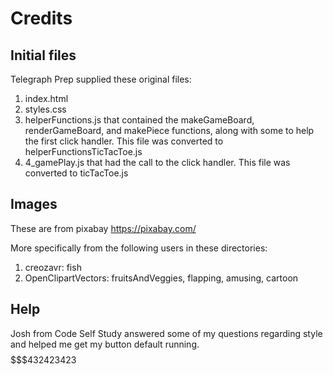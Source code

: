 # Credits
## Initial files
Telegraph Prep supplied these original files:

1. index.html
2. styles.css
3. helperFunctions.js that contained the makeGameBoard, renderGameBoard, and makePiece functions, along with some to help the first click handler. This file was converted to helperFunctionsTicTacToe.js
4. 4_gamePlay.js that had the call to the click handler. This file was converted to ticTacToe.js

## Images
These are from pixabay https://pixabay.com/

More specifically from the following users in these directories:
1. creozavr: fish
2. OpenClipartVectors: fruitsAndVeggies, flapping, amusing, cartoon

## Help
Josh from Code Self Study answered some of my questions regarding style and helped me get my button default running.
$$$$$$$432423423